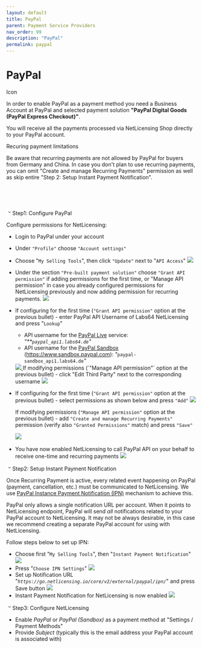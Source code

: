 ```yaml
---
layout: default
title: PayPal
parent: Payment Service Providers
nav_order: 99
description: "PayPal"
permalink: paypal
---
```


PayPal
======

<span class="aui-icon icon-success">Icon</span>

In order to enable PayPal as a payment method you need a Business
Account at PayPal and selected payment solution **"PayPal Digital Goods
(PayPal Express Checkout)"**.

You will receive all the payments processed via NetLicensing Shop
directly to your PayPal account.

Recuring payment limitations

Be aware that recurring payments are not allowed by PayPal for buyers
from Germany and China. In case you don't plan to use recurring
payments, you can omit "Create and manage Recurring Payments" permission
as well as skip entire "Step 2: Setup Instant Payment Notification".

 

 

<span
class="expand-control-icon"><img src="assets/images/icons/grey_arrow_down.png" class="expand-control-image" /></span><span
class="expand-control-text">Step1: Configure PayPal</span>

Configure permissions for NetLicensing:

-   Login to PayPal under your account

<!-- -->

-   Under `"Profile"` choose `"Account settings"`

<!-- -->

-   Choose "`My Selling Tools`", then click `"Update"` next to
    "`API Access`"
    <a href="assets/images/paypal-selling-tools-03.png" class="imagelink" data-lightbox="paypal" data-title="My Selling Tools" data-alt="My Selling Tools">
      <img src="assets/images/paypal-selling-tools-03.png" />
    </a>

<!-- -->

-   Under the section `"Pre-built payment solution"` choose
    `"Grant API permission"` if adding permissions for the first time,
    or "Manage API permission" in case you already configured
    permissions for NetLicensing previously and now adding permission
    for recurring payments.
    <a href="assets/images/paypal-api-grant.png" class="imagelink" data-lightbox="paypal" data-title="Pre-built payment solution" data-alt="Pre-built payment solution">
      <img src="assets/images/paypal-api-grant.png" />
    </a>

<!-- -->

-   If configuring for the first time (`"Grant API permission"` option
    at the previous bullet) - enter PayPal API Username of Labs64
    NetLicensing and press "`Lookup`"
    -   API username for the
        <a href="https://www.paypal.com" class="external-link">PayPal Live</a>
        service: *"**`paypal_api1.labs64.de`"*
    -   API username for the
        <a href="https://www.sandbox.paypal.com" class="external-link">PayPal Sandbox</a>
        (<a href="https://www.sandbox.paypal.com/" class="external-link">https://www.sandbox.paypal.com</a>):
        *"*`paypal-sandbox_api1.labs64.de`*"*

    <a href="assets/images/paypal-3pp-add.png" class="imagelink" data-lightbox="paypal" data-title="Grant API permission" data-alt="Grant API permission">
      <img src="assets/images/paypal-3pp-add.png" />
    </a>
    If modifying permissions (`"Manage API permission"` option at the
    previous bullet) - click "Edit Third Party" next to the
    corresponding username

    <a href="assets/images/paypal-3pp-access.png" class="imagelink" data-lightbox="paypal" data-title="Manage API permission" data-alt="Manage API permission">
      <img src="assets/images/paypal-3pp-access.png" />
    </a>

<!-- -->

-   If configuring for the first time (`"Grant API permission"` option
    at the previous bullet) - select permissions as shown below and
    press `"Add"`
    <a href="assets/images/paypal-3pp-permissions.png" class="imagelink" data-lightbox="paypal" data-title="Grant API permission" data-alt="Grant API permission">
      <img src="assets/images/paypal-3pp-permissions.png" />
    </a>

    If modifying permissions (`"Manage API permission"` option at the
    previous bullet) - add `"Create and manage Recurring Payments"`
    permission (verify also `"Granted Permissions"` match) and press
    `"Save"`

    <a href="assets/images/paypal-3pp-permissions-recurring.png" class="imagelink" data-lightbox="paypal" data-title="Granted Permissions" data-alt="Granted Permissions">
      <img src="assets/images/paypal-3pp-permissions-recurring.png" />
    </a>

<!-- -->

-   You have now enabled NetLicensing to call PayPal API on your behalf
    to receive one-time and recurring payments
    <a href="assets/images/paypal-3pp-access-02.png" class="imagelink" data-lightbox="paypal" data-title="PayPal API" data-alt="PayPal API">
      <img src="assets/images/paypal-3pp-access-02.png" />
    </a>

<span
class="expand-control-icon"><img src="assets/images/icons/grey_arrow_down.png" class="expand-control-image" /></span><span
class="expand-control-text">Step2: Setup Instant Payment
Notification</span>

Once Recurring Payment is active, every related event happening on
PayPal (payment, cancellation, etc.) must be communicated to
NetLicensing. We use
<a href="https://developer.paypal.com/docs/classic/products/instant-payment-notification/" class="external-link">PayPal Instance Payment Notification (IPN)</a>
mechanism to achieve this.

PayPal only allows a single notification URL per account. When it points
to NetLicensing endpoint, PayPal will send *all* notifications related
to your PayPal account to NetLicensing. It may not be always desirable,
in this case we recommend creating a separate PayPal account for using
with NetLicensing.

Follow steps below to set up IPN:

-   Choose first "`My Selling Tools`", then
    "`Instant Payment Notification`"
    <a href="assets/images/paypal-selling-tools-02.png" class="imagelink" data-lightbox="paypal" data-title="Instant Payment Notification" data-alt="Instant Payment Notification">
      <img src="assets/images/paypal-selling-tools-02.png" />
    </a>
-   Press "`Choose IPN Settings`"
    <a href="assets/images/paypal-ipn-02.png" class="imagelink" data-lightbox="paypal" data-title="Choose IPN Settings" data-alt="Choose IPN Settings">
      <img src="assets/images/paypal-ipn-02.png" />
    </a>
-   Set up Notification URL
    "*`https://go.netlicensing.io/core/v2/external/paypal/ipn/`*" and
    press Save button
    <a href="assets/images/paypal-ipn-edit.png" class="imagelink" data-lightbox="paypal" data-title="Set up Notification URL" data-alt="Set up Notification URL">
      <img src="assets/images/paypal-ipn-edit.png" />
    </a>
-   Instant Payment Notification for NetLicensing is now enabled
    <a href="assets/images/paypal-ipn.png" class="imagelink" data-lightbox="paypal" data-title="Instant Payment Notification" data-alt="Instant Payment Notification">
      <img src="assets/images/paypal-ipn.png" />
    </a>

<span
class="expand-control-icon"><img src="assets/images/icons/grey_arrow_down.png" class="expand-control-image" /></span><span
class="expand-control-text">Step3: Configure NetLicensing</span>

-   Enable *PayPal* or *PayPal (Sandbox)* as a payment method at
    "Settings / Payment Methods"
-   Provide *Subject* (typically this is the email address your PayPal
    account is associated with)

 

<span style="white-space: pre-wrap;">
</span>
